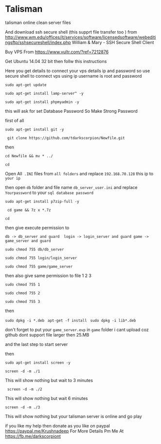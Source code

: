 # Talisman
talisman online clean server files

And download ssh secure shell (this supprt file transfer too ) from http://www.wm.edu/offices/it/services/software/licensedsoftware/webeditingsftp/sshsecureshell/index.php
William & Mary - SSH Secure Shell Client


Buy VPS From https://www.vultr.com/?ref=7212876  

Get Ubuntu 14.04 32 bit then follw this instructions

Here you get details to connect your vps details ip and password 
so use secure shell to connect vps using ip username is root and password

```sudo apt-get update ```

``` sudo apt-get install lamp-server^ -y ```

```sudo apt-get install phpmyadmin -y ```

this will ask for set Database Password So Make Strong Password 

first of all 

```sudo apt-get install git -y ```



``` git clone https://github.com/tdarkscorpion/Newfile.git```

then


``` cd Newfile && mv * ../ ```

```cd```


Open All``` .INI``` files from ```all folders``` and replace ```192.168.70.128``` this ip to ```your ip ```

then open ```db``` folder and file name ```db_server_user.ini``` and replace ```Yourpassword``` to your ```sql database password``` 


``` sudo apt-get install p7zip-full -y ```



``` cd game && 7z x *.7z```

```cd```

then give execute permission to 

``` db -> db_server and guard  login -> login_server and guard game -> game_server and guard ```




```sudo chmod 755 db/db_server```





```sudo chmod 755 login/login_server```




```sudo chmod 755 game/game_server```


then also give same permission to file 1 2 3 


```sudo chmod 755 1```

```sudo chmod 755 2```

```sudo chmod 755 3```

then

```sudo dpkg -i *.deb ```
```apt-get -f install ```
```sudo dpkg -i lib*.deb ```

 don't forget to put your ```game_server.evp``` in ```game``` folder i cant upload coz github dont support file larger then 25.MB 



and the last step to start server 


then 

``` sudo apt-get install screen -y ```


 
``` screen -d -m ./1 ```


This will show nothing but wait to 3 minutes 


```  screen -d -m ./2 ```


This will show nothing but wait 6 minutes  

 ``` screen -d -m ./3 ```


 This will show nothing but your talisman server is online  and go play 
 
 
 
 if you like my help then donate as you like on paypal https://paypal.me/Krushnadeep
 For More Details Pm Me At https://fb.me/darkscorpiont  
 
 


